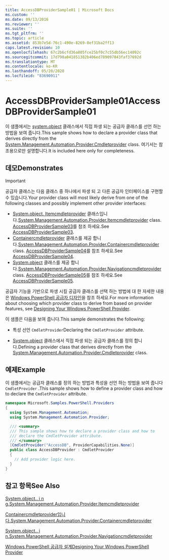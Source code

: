 ```yaml
---
title: AccessDBProviderSample01 | Microsoft Docs
ms.custom: ''
ms.date: 09/13/2016
ms.reviewer: ''
ms.suite: ''
ms.tgt_pltfrm: ''
ms.topic: article
ms.assetid: 853b7e5d-76c1-490e-8269-0ef31ba2ff13
caps.latest.revision: 10
ms.openlocfilehash: 67c2b6cfd36a805fce25bf0c7c55db56ec14092c
ms.sourcegitcommit: 17d798a041851382b406ed789097843faf37692d
ms.translationtype: MT
ms.contentlocale: ko-KR
ms.lasthandoff: 05/20/2020
ms.locfileid: "83690911"
---
```

# <a name="accessdbprovidersample01"></a><span data-ttu-id="e83c8-102">AccessDBProviderSample01</span><span class="sxs-lookup"><span data-stu-id="e83c8-102">AccessDBProviderSample01</span></span>

<span data-ttu-id="e83c8-103">이 샘플에서는 [system.object](/dotnet/api/System.Management.Automation.Provider.CmdletProvider) 클래스에서 직접 파생 되는 공급자 클래스를 선언 하는 방법을 보여 줍니다.</span><span class="sxs-lookup"><span data-stu-id="e83c8-103">This sample shows how to declare a provider class that derives directly from the [System.Management.Automation.Provider.Cmdletprovider](/dotnet/api/System.Management.Automation.Provider.CmdletProvider) class.</span></span> <span data-ttu-id="e83c8-104">여기서는 참조용으로만 설명합니다.</span><span class="sxs-lookup"><span data-stu-id="e83c8-104">It is included here only for completeness.</span></span>

## <a name="demonstrates"></a><span data-ttu-id="e83c8-105">데모</span><span class="sxs-lookup"><span data-stu-id="e83c8-105">Demonstrates</span></span>

> [!IMPORTANT]
> <span data-ttu-id="e83c8-106">공급자 클래스는 다음 클래스 중 하나에서 파생 되 고 다른 공급자 인터페이스를 구현할 수 있습니다.</span><span class="sxs-lookup"><span data-stu-id="e83c8-106">Your provider class will most likely derive from one of the following classes and possibly implement other provider interfaces:</span></span>
>
> - <span data-ttu-id="e83c8-107">[System.object. Itemcmdletprovider](/dotnet/api/System.Management.Automation.Provider.ItemCmdletProvider) 클래스입니다.</span><span class="sxs-lookup"><span data-stu-id="e83c8-107">[System.Management.Automation.Provider.Itemcmdletprovider](/dotnet/api/System.Management.Automation.Provider.ItemCmdletProvider) class.</span></span> <span data-ttu-id="e83c8-108">[AccessDBProviderSample03](./accessdbprovidersample03.md)를 참조 하세요.</span><span class="sxs-lookup"><span data-stu-id="e83c8-108">See [AccessDBProviderSample03](./accessdbprovidersample03.md).</span></span>
> - <span data-ttu-id="e83c8-109">[Containercmdletprovider](/dotnet/api/System.Management.Automation.Provider.ContainerCmdletProvider) 클래스를 제공 합니다.</span><span class="sxs-lookup"><span data-stu-id="e83c8-109">[System.Management.Automation.Provider.Containercmdletprovider](/dotnet/api/System.Management.Automation.Provider.ContainerCmdletProvider) class.</span></span> <span data-ttu-id="e83c8-110">[AccessDBProviderSample04](./accessdbprovidersample04.md)를 참조 하세요.</span><span class="sxs-lookup"><span data-stu-id="e83c8-110">See [AccessDBProviderSample04](./accessdbprovidersample04.md).</span></span>
> - <span data-ttu-id="e83c8-111">[System.object](/dotnet/api/System.Management.Automation.Provider.NavigationCmdletProvider) 클래스를 제공 합니다.</span><span class="sxs-lookup"><span data-stu-id="e83c8-111">[System.Management.Automation.Provider.Navigationcmdletprovider](/dotnet/api/System.Management.Automation.Provider.NavigationCmdletProvider) class.</span></span> <span data-ttu-id="e83c8-112">[AccessDBProviderSample05](./accessdbprovidersample05.md)를 참조 하세요.</span><span class="sxs-lookup"><span data-stu-id="e83c8-112">See [AccessDBProviderSample05](./accessdbprovidersample05.md).</span></span>
>
> <span data-ttu-id="e83c8-113">공급자 기능을 기반으로 파생 시킬 공급자 클래스를 선택 하는 방법에 대 한 자세한 내용은 [Windows PowerShell 공급자 디자인](./provider-types.md)을 참조 하세요.</span><span class="sxs-lookup"><span data-stu-id="e83c8-113">For more information about choosing which provider class to derive from based on provider features, see [Designing Your Windows PowerShell Provider](./provider-types.md).</span></span>

<span data-ttu-id="e83c8-114">이 샘플은 다음을 보여 줍니다.</span><span class="sxs-lookup"><span data-stu-id="e83c8-114">This sample demonstrates the following:</span></span>

- <span data-ttu-id="e83c8-115">특성 선언 `CmdletProvider`</span><span class="sxs-lookup"><span data-stu-id="e83c8-115">Declaring the `CmdletProvider` attribute.</span></span>

- <span data-ttu-id="e83c8-116">[System.object](/dotnet/api/System.Management.Automation.Provider.CmdletProvider) 클래스에서 직접 파생 되는 공급자 클래스를 정의 합니다.</span><span class="sxs-lookup"><span data-stu-id="e83c8-116">Defining a provider class that derives directly from the [System.Management.Automation.Provider.Cmdletprovider](/dotnet/api/System.Management.Automation.Provider.CmdletProvider) class.</span></span>

## <a name="example"></a><span data-ttu-id="e83c8-117">예제</span><span class="sxs-lookup"><span data-stu-id="e83c8-117">Example</span></span>

<span data-ttu-id="e83c8-118">이 샘플에서는 공급자 클래스를 정의 하는 방법과 특성을 선언 하는 방법을 보여 줍니다 `CmdletProvider` .</span><span class="sxs-lookup"><span data-stu-id="e83c8-118">This sample shows how to define a provider class and how to declare the `CmdletProvider` attribute.</span></span>

```csharp
namespace Microsoft.Samples.PowerShell.Providers
{
  using System.Management.Automation;
  using System.Management.Automation.Provider;

  /// <summary>
  /// This sample shows how to declare a provider class and how to
  /// declare the CmdletProvider attribute.
  /// </summary>
  [CmdletProvider("AccessDB", ProviderCapabilities.None)]
  public class AccessDBProvider : CmdletProvider
  {
    // Add provider logic here.
  }
}
```

## <a name="see-also"></a><span data-ttu-id="e83c8-119">참고 항목</span><span class="sxs-lookup"><span data-stu-id="e83c8-119">See Also</span></span>

[<span data-ttu-id="e83c8-120">System.object.. i n g.</span><span class="sxs-lookup"><span data-stu-id="e83c8-120">System.Management.Automation.Provider.Itemcmdletprovider</span></span>](/dotnet/api/System.Management.Automation.Provider.ItemCmdletProvider)

[<span data-ttu-id="e83c8-121">Containercmdletprovider입니다.</span><span class="sxs-lookup"><span data-stu-id="e83c8-121">System.Management.Automation.Provider.Containercmdletprovider</span></span>](/dotnet/api/System.Management.Automation.Provider.ContainerCmdletProvider)

[<span data-ttu-id="e83c8-122">System.object.. i n.</span><span class="sxs-lookup"><span data-stu-id="e83c8-122">System.Management.Automation.Provider.Navigationcmdletprovider</span></span>](/dotnet/api/System.Management.Automation.Provider.NavigationCmdletProvider)

[<span data-ttu-id="e83c8-123">Windows PowerShell 공급자 설계</span><span class="sxs-lookup"><span data-stu-id="e83c8-123">Designing Your Windows PowerShell Provider</span></span>](./provider-types.md)
